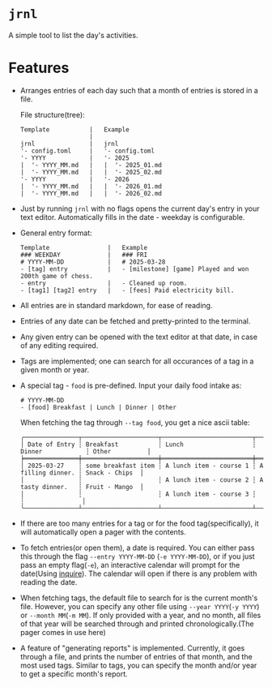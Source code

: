 # `jrnl`
A simple tool to list the day's activities.

# Features
- Arranges entries of each day such that a month of entries is stored in a file. 

  File structure(tree):
  ```
  Template           |   Example
                     |
  jrnl               |   jrnl
  '- config.toml     |   '- config.toml
  '- YYYY            |   '- 2025
  |  '- YYYY_MM.md   |   |  '- 2025_01.md
  |  '- YYYY_MM.md   |   |  '- 2025_02.md
  '- YYYY            |   '- 2026
  |  '- YYYY_MM.md   |   |  '- 2026_01.md
  |  '- YYYY_MM.md   |   |  '- 2026_02.md
  ```
- Just by running `jrnl` with no flags opens the current day's entry in your text editor.
  Automatically fills in the date - weekday is configurable.
- General entry format:
  ```
  Template                |   Example
  ### WEEKDAY             |   ### FRI
  # YYYY-MM-DD            |   # 2025-03-28
  - [tag] entry           |   - [milestone] [game] Played and won 200th game of chess.
  - entry                 |   - Cleaned up room.
  - [tag1] [tag2] entry   |   - [fees] Paid electricity bill.
  ```
- All entries are in standard markdown, for ease of reading.
- Entries of any date can be fetched and pretty-printed to the terminal.
- Any given entry can be opened with the text editor at that date, in case of any editing required.
- Tags are implemented; one can search for all occurances of a tag in a given month or year.
- A special tag - `food` is pre-defined. Input your daily food intake as:
  ```
  # YYYY-MM-DD
  - [food] Breakfast | Lunch | Dinner | Other
  ```
  When fetching the tag through `--tag food`, you get a nice ascii table:
  ```
  ╭───────────────┬─────────────────────┬─────────────────────────┬───────────────────┬────────────────╮
  │ Date of Entry ┆ Breakfast           ┆ Lunch                   ┆ Dinner            ┆ Other          │
  ╞═══════════════╪═════════════════════╪═════════════════════════╪═══════════════════╪════════════════╡
  │ 2025-03-27    ┆ some breakfast item ┆ A lunch item - course 1 ┆ A filling dinner. ┆ Snack - Chips  │
  │               ┆                     ┆ A lunch item - course 2 ┆ A tasty dinner.   ┆ Fruit - Mango  │
  │               ┆                     ┆ A lunch item - course 3 ┆                   ┆                │
  ╰───────────────┴─────────────────────┴─────────────────────────┴───────────────────┴────────────────╯
  ```
- If there are too many entries for a tag or for the food tag(specifically), it will automatically open
  a pager with the contents. 
- To fetch entries(or open them), a date is required. You can either pass this through the flag `--entry YYYY-MM-DD`
  (`-e YYYY-MM-DD`), or if you just pass an empty flag(`-e`), an interactive calendar will prompt for the 
  date(Using [inquire](https://github.com/mikaelmello/inquire)). The calendar will open if there is any 
  problem with reading the date.
- When fetching tags, the default file to search for is the current month's file. However, you can specify any other 
  file using `--year YYYY`(`-y YYYY`) or `--month MM`(`-m MM`). If only provided with a year, and no month, all files
  of that year will be searched through and printed chronologically.(The pager comes in use here)
- A feature of "generating reports" is implemented. Currently, it goes through a file, and prints the number of entries
  of that month, and the most used tags. Similar to tags, you can specify the month and/or year to get a specific month's
  report.

